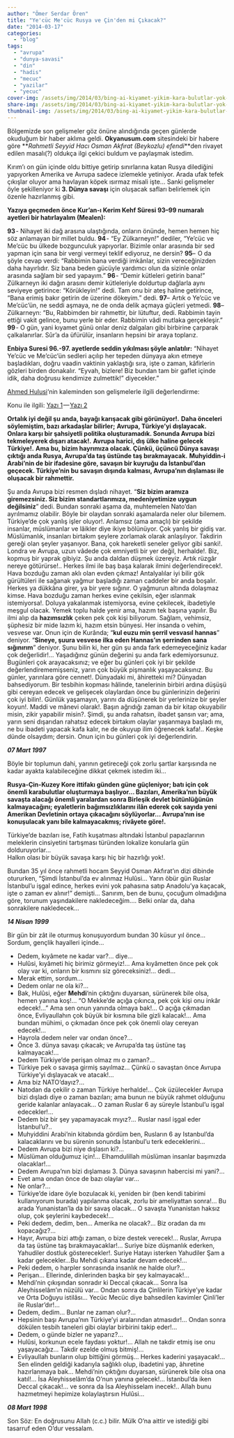 ```yaml
---
author: "Ömer Serdar Ören"
title: "Ye'cüc Me'cüc Rusya ve Çin'den mi Çıkacak?"
date: "2014-03-17"
categories: 
  - "blog"
tags: 
  - "avrupa"
  - "dunya-savasi"
  - "din"
  - "hadis"
  - "mecuc"
  - "yazilar"
  - "yecuc"
cover-img: /assets/img/2014/03/bing-ai-kiyamet-yikim-kara-bulutlar-yok-olus.jpeg
share-img: /assets/img/2014/03/bing-ai-kiyamet-yikim-kara-bulutlar-yok-olus.jpeg
thumbnail-img: /assets/img/2014/03/bing-ai-kiyamet-yikim-kara-bulutlar-yok-olus.jpeg
---
```



Bölgemizde son gelişmeler göz önüne alındığında geçen günlerde okuduğum bir haber aklıma geldi. **Okyanusum.com** sitesindeki bir habere göre **_Rahmetli Seyyid Hacı Osman Akfırat (Beykozlu) efendi_**den rivayet edilen masalı(?) oldukça ilgi çekici buldum ve paylaşmak istedim.

Kırım’ı on gün içinde oldu bittiye getirip sınırlarına katan Rusya dilediğini yapıyorken Amerika ve Avrupa sadece izlemekle yetiniyor. Arada ufak tefek çıkışlar oluyor ama havlayan köpek ısırmaz misali işte… Sanki gelişmeler öyle şekilleniyor ki **3\. Dünya savaşı** için oluşacak safları belirlemek için özenle hazırlanmış gibi.

**Yazıya geçmeden önce Kur’an-ı Kerim Kehf Süresi 93–99 numaralı ayetleri bir hatırlayalım (Mealen):**

**93** - Nihayet iki dağ arasına ulaştığında, onların önünde, hemen hemen hiç söz anlamayan bir millet buldu.
**94** - “Ey Zülkarneyn!” dediler, “Ye’cüc ve Me’cüc bu ülkede bozgunculuk yapıyorlar. Bizimle onlar arasında bir sed yapman için sana bir vergi vermeyi teklif ediyoruz, ne dersin?
**95**–  O da şöyle cevap verdi: “Rabbimin bana verdiği imkânlar, sizin vereceğinizden daha hayırlıdır. Siz bana beden gücüyle yardımcı olun da sizinle onlar arasında sağlam bir sed yapayım.”
**96** - “Demir kütleleri getirin bana!” Zülkarneyn iki dağın arasını demir kütleleriyle doldurtup dağlarla aynı seviyeye getirince: “Körükleyin!” dedi. Tam onu bir ateş haline getirince, “Bana erimiş bakır getirin de üzerine dökeyim.” dedi.
**97**–  Artık o Ye’cüc ve Me’cüc’ün, ne seddi aşmaya, ne de onda delik açmaya güçleri yetmedi.
**98**–  Zülkarneyn: “Bu, Rabbimden bir rahmettir, bir lütuftur, dedi. Rabbimin tayin ettiği vakit gelince, bunu yerle bir eder. Rabbimin vâdi mutlaka gerçekleşir.”
**99** - O gün, yani kıyamet günü onlar deniz dalgaları gibi birbirine çarparak çalkalanırlar. Sûr’a da üfürülür, insanların hepsini bir araya toplarız.

**Enbiya Suresi 96.-97. ayetlerde seddin yıkılması şöyle anlatılır:** “Nihayet Ye’cüc ve Me’cüc’ün sedleri açılıp her tepeden dünyaya akın etmeye başladıkları, doğru vaadin vaktinin yaklaştığı sıra, işte o zaman, kâfirlerin gözleri birden donakalır. “Eyvah, bizlere! Biz bundan tam bir gaflet içinde idik, daha doğrusu kendimize zulmettik!” diyecekler.”

[Ahmed Hulusi](http://twitter.com/AhmedHulusi)‘nin kaleminden son gelişmelerle ilgili değerlendirme:

Konu ile ilgili: [Yazı 1](http://okyanusum.com/haber/rusyadan-bir-iddia/) — [Yazı 2](http://okyanusum.com/ah/yazilar/hatirlamakta-fayda-var/)

**Ortalık iyi değil şu anda, bayağı karışacak gibi görünüyor!.**
**Daha önceleri söylemiştim, bazı arkadaşlar bilirler;**
**Avrupa, Türkiye’yi dışlayacak. Onlara karşı bir şahsiyetli politika oluşturamadık. Sonunda Avrupa bizi tekmeleyerek dışarı atacak!.**
**Avrupa harici, dış ülke haline gelecek Türkiye!.**
**Ama bu, bizim hayrımıza olacak. Çünkü, üçüncü Dünya savaşı çıktığı anda Rusya, Avrupa’da taş üstünde taş bırakmayacak.**
**Muhyiddin-i Arabi’nin de bir ifadesine göre, savaşın bir kuyruğu da İstanbul’dan geçecek. Türkiye’nin bu savaşın dışında kalması, Avrupa’nın dışlaması ile oluşacak bir rahmettir.**

Şu anda Avrupa bizi resmen dışladı nihayet. “**Siz bizim aramıza giremezsiniz. Siz bizim standartlarımıza, medeniyetimize uygun değilsiniz**” dedi.
Bundan sonraki aşama da, muhtemelen Nato’dan ayrılmamız olabilir. Böyle bir olaydan sonraki aşamalarda neler olur bilemem.
Türkiye’de çok yanlış işler oluyor!. Anlamsız (ama amaçlı) bir şekilde insanlar, müslümanlar ve lâikler diye ikiye bölünüyor. Çok yanlış bir gidiş var.
Müslümanlık, insanları birtakım şeylere zorlamak olarak anlaşılıyor.
Takdirin gereği olan şeyler yaşanıyor. Bana, çok hareketli seneler geliyor gibi sanki!.
Londra ve Avrupa, uzun vâdede çok emniyetli bir yer değil, herhalde!.
Biz, kopmuş bir yaprak gibiyiz. Şu anda daldan düşmek üzereyiz. Artık rüzgâr nereye götürürse!..
Herkes ilmi ile baş başa kalarak ilmini değerlendirecek!.
Hava bozduğu zaman aklı olan evden çıkmaz!
Antalyalılar iyi bilir gök gürültüleri ile sağanak yağmur başladığı zaman caddeler bir anda boşalır. Herkes ya dükkâna girer, ya bir yere sığınır. O yağmurun altında dolaşmaz kimse.
Hava bozduğu zaman herkes evine çekilsin, eğer ıslanmak istemiyorsa!. Doluya yakalanmak istemiyorsa, evine çekilecek, ibadetiyle meşgul olacak.
Yemek toplu halde yenir ama, hazım tek başına yapılır.
Bu ilmi alıp da **hazımsızlık** çeken pek çok kişi biliyorum.
Sağlam, vehimsiz, şüphesiz bir mide lazım ki, hazım etsin bünyesi.
Her insanda o vehim, vesvese var. Onun için de Kurânda;
“**kul euzu min şerril vesvasıl hannas**” deniyor.
“**Sineye, şuura vesvese ilka eden Hannas’ın şerrinden sana sığınırım**” deniyor.
Şunu bilin ki, her gün şu anda fark edemeyeceğiniz kadar çok değerlidir!… Yaşadığınız günün değerini şu anda fark edemiyorsunuz.
Bugünleri çok arayacaksınız; ve eğer bu günleri çok iyi bir şekilde değerlendirememişseniz, yarın çok büyük pişmanlık yaşayacaksınız. Bu günler, yarınlara göre cennet!.
Dünyadaki mi, âhiretteki mi?
Dünyadan bahsediyorum.
Bir tesbihin kopması hâlinde, tanelerinin birbiri ardına düşüşü gibi cereyan edecek ve gelişecek olaylardan önce bu günlerinizin değerini çok iyi bilin!.
Günlük yaşamayın, yarını da düşünerek bir yerlerinize bir şeyler koyun!. Maddi ve mânevi olarak!.
Başın ağrıdığı zaman da bir kitap okuyabilir misin, zikir yapabilir misin?.
Şimdi, şu anda rahatsın, ibadet şansın var; ama, yarın seni dışarıdan rahatsız edecek birtakım olaylar yaşanmaya başladı mı, ne bu ibadeti yapacak kafa kalır, ne de okuyup ilim öğrenecek kafa!..
Keşke dünde olsaydım; dersin.
Onun için bu günleri çok iyi değerlendirin.

_**07 Mart 1997**_

Böyle bir toplumun dahi, yarının getireceği çok zorlu şartlar karşısında ne kadar ayakta kalabileceğine dikkat çekmek istedim iki…

**Rusya-Çin-Kuzey Kore ittifakı günden güne güçleniyor; batı için çok önemli karabulutlar oluşturmaya başlıyor… Bazıları, Amerika’nın büyük savaşta alacağı önemli yaralardan sonra Birleşik devlet bütünlüğünün kalmayacağını; eyaletlerin bağımsızlıklarını ilân ederek çok sayıda yeni Amerikan Devletinin ortaya çıkacağını söylüyorlar… Avrupa’nın ise konuşulacak yanı bile kalmayacakmış; rivâyete göre!.**

Türkiye’de bazıları ise, Fatih kuşatması altındaki İstanbul papazlarının meleklerin cinsiyetini tartışması türünden lokalize konularla gün dolduruyorlar…  
Halkın olası bir büyük savaşa karşı hiç bir hazırlığı yok!.

Bundan 35 yıl önce rahmetli hocam Seyyid Osman Akfırat’ın dizi dibinde otururken, “Şimdi İstanbul’da ev alınmaz Hulûsi… Yarın öbür gün Ruslar İstanbul’u işgal edince, herkes evini yok pahasına satıp Anadolu’ya kaçacak, işte o zaman ev alınır!” demişti… Sanırım, ben de bunu, çocuğum olmadığına göre, torunum yaşındakilere nakledeceğim…. Belki onlar da, daha sonrakilere nakledecek…

_**14 Nisan 1999**_

Bir gün bir zât ile oturmuş konuşuyordum bundan 30 küsur yıl önce…
Sordum, gençlik hayalleri içinde…

- Dedem, kıyâmete ne kadar var?… diye…
- Hulûsi, kıyâmeti hiç birimiz görmeyiz!… Ama kıyâmetten önce pek çok olay var ki, onların bir kısmını siz göreceksiniz!… dedi…
- Merak ettim, sordum…
- Dedem onlar ne ola ki?…
- Bak, Hulûsi, eğer **Mehdi**‘nin çıktığını duyarsan, sürünerek bile olsa, hemen yanına koş!… “O Mekke’de açığa çıkınca, pek çok kişi onu inkâr edecek!…” Ama sen onun yanında olmaya bak!… O açığa çıkmadan önce, Evliyaullahın çok büyük bir kısmına bile gizli kalacak!… Ama bundan mühimi, o çıkmadan önce pek çok önemli olay cereyan edecek!…
- Hayrola dedem neler var ondan önce?…
- Önce 3. dünya savaşı çıkacak; ve Avrupa’da taş üstüne taş kalmayacak!…
- Dedem Türkiye’de perişan olmaz mı o zaman?…
- Türkiye pek o savaşa girmiş sayılmaz… Çünkü o savaştan önce Avrupa Türkiye’yi dışlayacak ve atacak!…
- Ama biz NATO’dayız?…
- Natodan da çekilir o zaman Türkiye herhalde!… Çok üzülecekler Avrupa bizi dışladı diye o zaman bazıları; ama bunun ne büyük rahmet olduğunu geride kalanlar anlayacak… O zaman Ruslar 6 ay süreyle İstanbul’u işgal edecekler!…
- Dedem biz bir şey yapamayacak mıyız?… Ruslar nasıl işgal eder İstanbul’u?..
- Muhyiddini Arabi’nin kitabında gördüm ben, Rusların 6 ay Istanbul’da kalacaklarını ve bu sürenin sonunda İstanbul’u terk edeceklerini…
- Dedem Avrupa bizi niye dışlasın ki?…
- Müslüman olduğumuz için!… Elhamdulillah müslüman insanlar başımızda olacaklar!…
- Dedem Avrupa’nın bizi dışlaması 3. Dünya savaşının habercisi mi yani?…
- Evet ama ondan önce de bazı olaylar var…
- Ne onlar?…
- Türkiye’de idare öyle bozulacak ki, yeniden bir (ben kendi tabirimi kullanıyorum burada) yapılanma olacak, zorlu bir ameliyattan sonra!… Bu arada Yunanistan’la da bir savaş olacak… O savaşta Yunanistan haksız olup, çok şeylerini kaybedecek!…
- Peki dedem, dedim, ben… Amerika ne olacak?… Biz oradan da mı kopacağız?…
- Hayır, Avrupa bizi attığı zaman, o bize destek verecek!… Ruslar, Avrupa da taş üstüne taş bırakmayacaklar!… Suriye bize düşmanlık ederken, Yahudiler dostluk gösterecekler!. Suriye Hatayı isterken Yahudiler Şam a kadar gelecekler…Bu Mehdi çıkana kadar devam edecek!…
- Peki dedem, o harpler sonrasında insanlık ne halde olur?…
- Perişan… Ellerinde, dinlerinden başka bir şey kalmayacak!…
- Mehdi’nin çıkışından sonradır ki Deccal çıkacak… Sonra İsa Aleyhisselâm’ın nüzülü var… Ondan sonra da Çinlilerin Türkiye’ye kadar ve Orta Doğuyu istilâsı… Yecüc Mecüc diye bahsedilen kavimler Çinli’ler ile Ruslar’dır!…
- Dedem, dedim… Bunlar ne zaman olur?…
- Hepsinin başı Avrupa’nın Türkiye’yi aralarından atmasıdır!… Ondan sonra dökülen tesbih taneleri gibi olaylar birbirini takip eder!…
- Dedem, o günde bizler ne yaparız?…
- Hulûsi, korkunun ecele faydası yoktur!… Allah ne takdir etmiş ise onu yaşayacağız… Takdir ezelde olmuş bitmiş!…
- Evliyaullah bunların olup bittiğini görmüş… Herkes kaderini yaşayacak!… Sen elinden geldiği kadarıyla sağlıklı olup, ibadetini yap, âhıretine hazırlanmaya bak… Mehdi’nin çıktığını duyarsan, sürünerek bile olsa ona katıl!… İsa Aleyhisselâm’da O’nun yanına gelecek!… İstanbul’da iken Deccal çıkacak!… ve sonra da İsa Aleyhisselam inecek!.. Allah bunu hazmetmeyi hepimize kolaylaştırsın Hulûsi…

_**08 Mart 1998**_

Son Söz: En doğrusunu Allah (c.c.) bilir. Mülk O’na aittir ve istediği gibi tasarruf eden O’dur vessalam.
